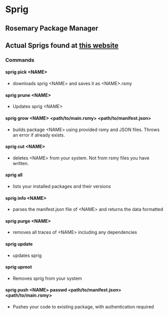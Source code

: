 # Sprig
## Rosemary Package Manager
## Actual Sprigs found at [this website](https://sprigrsmy.000webhostapp.com/)
### Commands

#### sprig pick \<NAME>
- downloads  sprig \<NAME> and saves it as \<NAME>.rsmy

#### sprig prune \<NAME>
- Updates sprig \<NAME>

#### sprig grow \<NAME> <path/to/main.rsmy> <path/to/manifest.json>
- builds package \<NAME> using provided rsmy and JSON files. Throws an error if <NAME> already exists.

#### sprig cut \<NAME>
- deletes \<NAME> from your system. Not from rsmy files you have written.

#### sprig all
- lists your installed packages and their versions

#### sprig info \<NAME>
- parses the manifest.json file of \<NAME> and returns the data formatted

#### sprig purge \<NAME>
- removes all traces of \<NAME> including any dependencies

#### sprig update 
- updates sprig

#### sprig uproot 
- Removes sprig from your system

#### sprig push \<NAME> passwd <path/to/manifest.json> <path/to/main.rsmy>
- Pushes your code to existing package, with authentication required
